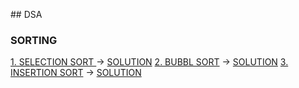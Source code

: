 ## DSA

### SORTING

[1. SELECTION SORT ](https://www.geeksforgeeks.org/problems/selection-sort/1) -> [SOLUTION](https://github.com/AJAYKE/SYSTEM-DESIGN/blob/main/DSA/sorting/selection_sort.py)
[2. BUBBL SORT](https://www.geeksforgeeks.org/problems/bubble-sort/1) -> [SOLUTION](https://github.com/AJAYKE/SYSTEM-DESIGN/blob/main/DSA/sorting/bubble_sort.py)
[3. INSERTION SORT](https://www.geeksforgeeks.org/problems/insertion-sort/1) -> [SOLUTION](https://github.com/AJAYKE/SYSTEM-DESIGN/blob/main/DSA/sorting/insertion_sort.py)
